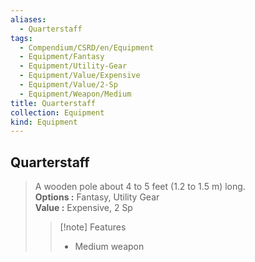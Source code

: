 ```yaml
---
aliases:
  - Quarterstaff
tags:
  - Compendium/CSRD/en/Equipment
  - Equipment/Fantasy
  - Equipment/Utility-Gear
  - Equipment/Value/Expensive
  - Equipment/Value/2-Sp
  - Equipment/Weapon/Medium
title: Quarterstaff
collection: Equipment
kind: Equipment
---
```

## Quarterstaff  
  
>A wooden pole about 4 to 5 feet (1.2 to 1.5 m) long.  
> **Options :** Fantasy, Utility Gear  
> **Value :** Expensive, 2 Sp  
>>[!note] Features  
>> - Medium weapon